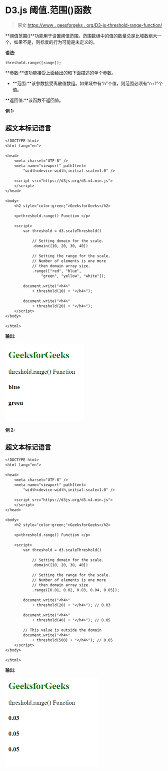# D3.js 阈值.范围()函数

> 原文:[https://www . geesforgeks . org/D3-js-threshold-range-function/](https://www.geeksforgeeks.org/d3-js-threshold-range-function/)

**阈值范围()**功能用于设置阈值范围。范围数组中的值的数量总是比域数组大一个，如果不是，则标度的行为可能是未定义的。

**语法:**

```
threshold.range([range]);
```

**参数:**该功能接受上面给出的和下面描述的单个参数。

*   **范围:**该参数接受离散值数组。如果域中有“n”个值，则范围必须有“n+1”个值。

**返回值:**该函数不返回值。

**例 1:**

## 超文本标记语言

```
<!DOCTYPE html>
<html lang="en">

<head>
    <meta charset="UTF-8" />
    <meta name="viewport" path1tent=
        "width=device-width,initial-scale=1.0" />

    <script src="https://d3js.org/d3.v4.min.js">
    </script>
</head>

<body>
    <h2 style="color:green;">GeeksforGeeks</h2>

    <p>threshold.range() Function </p>

    <script>
        var threshold = d3.scaleThreshold()

            // Setting domain for the scale.
            .domain([10, 20, 30, 40])

            // Setting the range for the scale.
            // Number of elements is one more 
            // then domain array size.
            .range(["red", "blue", 
                "green", "yellow", "white"]);

        document.write("<h4>" 
            + threshold(10) + "</h4>");

        document.write("<h4>" 
            + threshold(20) + "</h4>");
    </script>
</body>

</html>
```

**输出:**

![](img/f7465487bb58911e769b2a872d390375.png)

**例 2:**

## 超文本标记语言

```
<!DOCTYPE html>
<html lang="en">

<head>
    <meta charset="UTF-8" />
    <meta name="viewport" path1tent=
        "width=device-width,initial-scale=1.0" />

    <script src="https://d3js.org/d3.v4.min.js">
    </script>
</head>

<body>
    <h2 style="color:green;">GeeksforGeeks</h2>

    <p>threshold.range() Function </p>

    <script>
        var threshold = d3.scaleThreshold()

            // Setting domain for the scale.
            .domain([10, 20, 30, 40])

            // Setting the range for the scale.
            // Number of elements is one more 
            // then domain array size.
            .range([0.01, 0.02, 0.03, 0.04, 0.05]);

        document.write("<h4>" 
            + threshold(20) + "</h4>"); // 0.03

        document.write("<h4>" 
            + threshold(40) + "</h4>"); // 0.05

        // This value is outside the domain
        document.write("<h4>" 
            + threshold(500) + "</h4>"); // 0.05
    </script>
</body>

</html>
```

**输出:**

![](img/dc68fc77a5b2e9199a031ab2702d42a9.png)